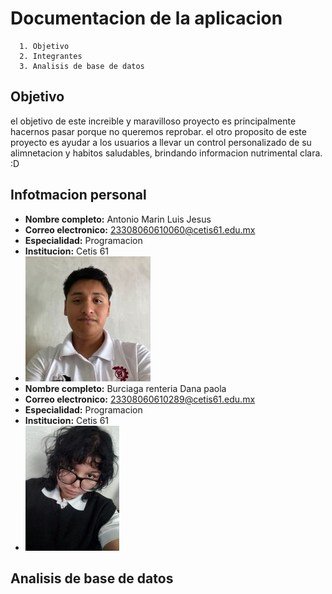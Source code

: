 # Documentacion de la aplicacion
      1. Objetivo
      2. Integrantes 
      3. Analisis de base de datos 
## Objetivo 
el objetivo de este increible y maravilloso proyecto es principalmente hacernos pasar porque no queremos reprobar.
el otro proposito de este proyecto es ayudar a los usuarios a llevar un control personalizado de su alimnetacion y habitos saludables, brindando informacion nutrimental clara. :D

## Infotmacion personal
- **Nombre completo:** Antonio Marin Luis Jesus
- **Correo electronico:** 23308060610060@cetis61.edu.mx
- **Especialidad:** Programacion
- **Institucion:** Cetis 61
- ![Texto alternativo](Antonio2.jpg)
- **Nombre completo:** Burciaga renteria Dana paola
- **Correo electronico:** 23308060610289@cetis61.edu.mx
- **Especialidad:** Programacion
-  **Institucion:** Cetis 61
-  ![Texto alternativo](burciaga2.jpg)



## Analisis de base de datos 
 




